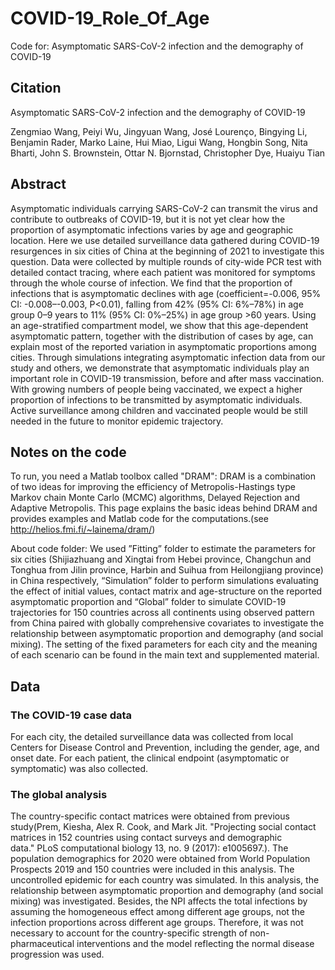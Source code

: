 # COVID-19_Role_Of_Age

Code for: Asymptomatic SARS-CoV-2 infection and the demography of COVID-19

## Citation

Asymptomatic SARS-CoV-2 infection and the demography of COVID-19

Zengmiao Wang, Peiyi Wu, Jingyuan Wang, José Lourenço, Bingying Li, Benjamin Rader, Marko Laine, Hui Miao, Ligui Wang, Hongbin Song, Nita Bharti, John S. Brownstein, Ottar N. Bjornstad, Christopher Dye, Huaiyu Tian

## Abstract

Asymptomatic individuals carrying SARS-CoV-2 can transmit the virus and contribute to outbreaks of COVID-19, but it is not yet clear how the proportion of asymptomatic infections varies by age and geographic location. Here we use detailed surveillance data gathered during COVID-19 resurgences in six cities of China at the beginning of 2021 to investigate this question. Data were collected by multiple rounds of city-wide PCR test with detailed contact tracing, where each patient was monitored for symptoms through the whole course of infection. We find that the proportion of infections that is asymptomatic declines with age (coefficient=-0.006, 95% CI: -0.008–-0.003, P<0.01), falling from 42% (95% CI: 6%–78%) in age group 0–9 years to 11% (95% CI: 0%–25%) in age group >60 years. Using an age-stratified compartment model, we show that this age-dependent asymptomatic pattern, together with the distribution of cases by age, can explain most of the reported variation in asymptomatic proportions among cities. Through simulations integrating asymptomatic infection data from our study and others, we demonstrate that asymptomatic individuals play an important role in COVID-19 transmission, before and after mass vaccination. With growing numbers of people being vaccinated, we expect a higher proportion of infections to be transmitted by asymptomatic individuals. Active surveillance among children and vaccinated people would be still needed in the future to monitor epidemic trajectory.

## Notes on the code

To run, you need a Matlab toolbox called "DRAM": DRAM is a combination of two ideas for improving the efficiency of Metropolis-Hastings type Markov chain Monte Carlo (MCMC) algorithms, Delayed Rejection and Adaptive Metropolis. This page explains the basic ideas behind DRAM and provides examples and Matlab code for the computations.(see http://helios.fmi.fi/~lainema/dram/)

About code folder: We used ”Fitting” folder to estimate the parameters for six cities (Shijiazhuang and Xingtai from Hebei province, Changchun and Tonghua from Jilin province, Harbin and Suihua from Heilongjiang province) in China respectively, “Simulation” folder to perform simulations evaluating the effect of initial values, contact matrix and age-structure on the reported asymptomatic proportion and “Global” folder to simulate COVID-19 trajectories for 150 countries across all continents using observed pattern from China paired with globally comprehensive covariates to investigate the relationship between asymptomatic proportion and demography (and social mixing). The setting of the fixed parameters for each city and the meaning of each scenario can be found in the main text and supplemented material.

## Data

### The COVID-19 case data

For each city, the detailed surveillance data was collected from local Centers for Disease Control and Prevention, including the gender, age, and onset date. For each patient, the clinical endpoint (asymptomatic or symptomatic) was also collected.

### The global analysis

The country-specific contact matrices were obtained from previous study(Prem, Kiesha, Alex R. Cook, and Mark Jit. "Projecting social contact matrices in 152 countries using contact surveys and demographic data." PLoS computational biology 13, no. 9 (2017): e1005697.). The population demographics for 2020 were obtained from World Population Prospects 2019 and 150 countries were included in this analysis. The uncontrolled epidemic for each country was simulated. In this analysis, the relationship between asymptomatic proportion and demography (and social mixing) was investigated. Besides, the NPI affects the total infections by assuming the homogeneous effect among different age groups, not the infection proportions across different age groups. Therefore, it was not necessary to account for the country-specific strength of non-pharmaceutical interventions and the model reflecting the normal disease progression was used.
